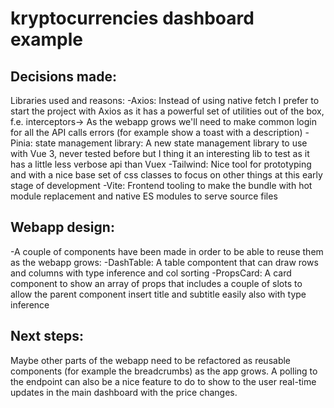# kryptocurrencies dashboard example

## Decisions made:
Libraries used and reasons:
-Axios: Instead of using native fetch I prefer to start the project with Axios as it has a powerful set of utilities out of the box, f.e. interceptors-> As the webapp grows we'll need to make common login for all the API calls errors (for example show a toast with a description)
-Pinia: state management library: A new state management library to use with Vue 3, never tested before but I thing it an interesting lib to test as it has a little less verbose api than Vuex
-Tailwind: Nice tool for prototyping and with a nice base set of css classes to focus on other things at this early stage of development
-Vite: Frontend tooling to make the bundle with hot module replacement and native ES modules to serve source files


## Webapp design:
-A couple of components have been made in order to be able to reuse them as the webapp grows:
  -DashTable: A table compontent that can draw rows and columns with type inference and col sorting
  -PropsCard: A card component to show an array of props that includes a couple of slots to allow the parent component insert title and subtitle easily also with type inference


## Next steps:
Maybe other parts of the webapp need to be refactored as reusable components (for example the breadcrumbs) as the app grows.
A polling to the endpoint can also be a nice feature to do to show to the user real-time updates in the main dashboard with the price changes.